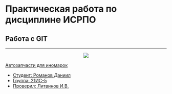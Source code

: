 # Практическая работа по дисциплине ИСРПО
##  Работа с GIT 
-----
<p align="center"><img src="https://a.d-cd.net/fQAAAgEBFeA-1920.jpg" src= width="300"></p>

<p><a href="https://shop2.am73.ru/">Автозапчасти для иномарок</p>

* Студент: Романов Даниил 
* Группа: 21ИС-5
* Проверил: Литвинов И.В.
